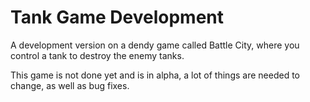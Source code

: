 # Tank Game Development
 A development version on a dendy game called Battle City, where you control a tank to destroy the enemy tanks.

 This game is not done yet and is in alpha, a lot of things are needed to change, as well as bug fixes.
 
